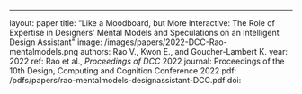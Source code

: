 ---
layout: paper
title: “Like a Moodboard, but More Interactive: The Role of Expertise in Designers’ Mental Models and Speculations on an Intelligent Design Assistant"
image: /images/papers/2022-DCC-Rao-mentalmodels.png
authors: Rao V., Kwon E., and Goucher-Lambert K.
year: 2022
ref: Rao et al., <i> Proceedings of DCC </i> 2022
journal: Proceedings of the 10th Design, Computing and Cognition Conference 2022
pdf: /pdfs/papers/rao-mentalmodels-designassistant-DCC.pdf
doi: 

